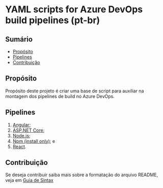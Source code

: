 # YAML scripts for Azure DevOps build pipelines (pt-br)

## Sumário
* [Propósito](#propósito)
* [Pipelines](#pipelines)
* [Contribuição](#contribuição)

## Propósito
Propósito deste projeto é criar uma base de script para auxiliar na montagem dos pipelines de build no Azure DevOps.

## Pipelines
1.	[Angular](https://github.com/renanlq/azure-pipelines/blob/master/src/javascript-angular.yml);
2.	[ASP.NET Core](https://github.com/renanlq/azure-pipelines/blob/master/src/aspnet-core.yml);
3.	[Node.js](https://github.com/renanlq/azure-pipelines/blob/master/src/javascript-nodejs.yml);
4.	[Npm (install only)](https://github.com/renanlq/azure-pipelines/blob/master/src/javascript-npm.yml); e
5.	[React](https://github.com/renanlq/azure-pipelines/blob/master/src/javascript-react.yml).


## Contribuição
Se deseja contribuir saiba mais sobre a formatação do arquivo README, veja em [Guia de Sintax](https://docs.microsoft.com/en-us/vsts/project/wiki/markdown-guidance?view=vsts)
